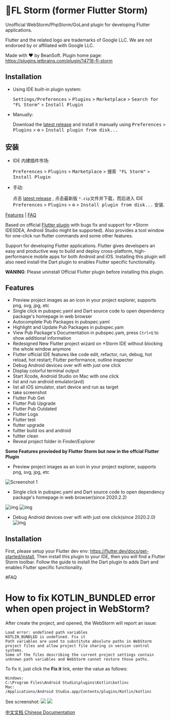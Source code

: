 # 🧩FL Storm (former Flutter Storm)
Unofficial WebStorm/PhpStorm/GoLand plugin for developing Flutter applications.

Flutter and the related logo are trademarks of Google LLC. We are not endorsed by or affiliated with Google LLC.

Made with ❤️ by BeanSoft.
Plugin home page: https://plugins.jetbrains.com/plugin/14718-fl-storm
## Installation

- Using IDE built-in plugin system:

  <kbd>Settings/Preferences</kbd> > <kbd>Plugins</kbd> > <kbd>Marketplace</kbd> > <kbd>Search for "FL Storm"</kbd> >
  <kbd>Install Plugin</kbd>

- Manually:

  Download the [latest release](https://plugins.jetbrains.com/plugin/14718-fl-storm/versions) and install it manually using
  <kbd>Preferences</kbd> > <kbd>Plugins</kbd> > <kbd>⚙️</kbd> > <kbd>Install plugin from disk...</kbd>


## 安装

- IDE 内建插件市场:
  
  <kbd>Preferences</kbd> > <kbd>Plugins</kbd> > <kbd>Marketplace</kbd> > <kbd>搜索 "FL Storm"</kbd> >
  <kbd>Install Plugin</kbd>
  
- 手动:

  点击 [latest release](https://plugins.jetbrains.com/plugin/14718-fl-storm/versions) , 点击最新版 `*.zip`文件并下载，而后进入 IDE 
  <kbd>Preferences</kbd> > <kbd>Plugins</kbd> > <kbd>⚙️</kbd> > <kbd>Install plugin from disk...</kbd> 安装.

[Features](https://plugins.jetbrains.com/plugin/14718-fl-storm/features) | [FAQ](https://plugins.jetbrains.com/plugin/14718-fl-storm/faq)

Based on official [Flutter plugin](https://plugins.jetbrains.com/plugin/9212-flutter) with bugs fix and support for *Storm IDE(IDEA, Android Studio might be supported). Also provides a tool window for one-click run flutter commands and some other features.


Support for developing Flutter applications. Flutter gives developers an easy and productive way to build and deploy cross-platform, high-performance mobile apps for both Android and iOS. Installing this plugin will also need install the Dart plugin to enables Flutter specific functionality.



**WANING**: Please uninstall Official Flutter plugin before installing this plugin.

## Features

- Preview project images as an icon in your project explorer, supports png, svg, jpg, etc
- Single click in pubspec.yaml and Dart source code to open dependency package's homepage in web browser
- Autocomplete Pub Packages in pubspec.yaml
- Highlight and Update Pub Packages in pubspec.yam
- View Pub Package's Documentation in pubspec.yam, press `Ctrl+Q` to show additional information
- Redesigned New Flutter project wizard on *Storm IDE without blocking the whole window anymore
- Flutter official IDE features like code edit, refactor, run, debug, hot reload, hot restart; Flutter performance, outline inspector
- Debug Android devices over wifi with just one click
- Display colorful terminal output
- Start Xcode, Android Studio on Mac with one click
- list and run android emulator(avd)
- list all iOS simulator, start device and run as target
- take screenshot
- Flutter Pub Get
- Flutter Pub Upgrade
- Flutter Pub Outdated
- Flutter Logs
- Flutter test
- flutter upgrade
- fultter build ios and android
- fultter clean
- Reveal project folder in Finder/Explorer



**Some Features provieded by Flutter Storm but now in the offcial Flutter Plugin**

- Preview project images as an icon in your project explorer, supports png, svg, jpg, etc

![Screenshot 1](https://plugins.jetbrains.com/files/14718/screenshot_22957.png)

- Single click in pubspec.yaml and Dart source code to open dependency package's homepage in web browser(since 2020.2.2)

![img](https://plugins.jetbrains.com/files/14718/screenshot_22901.png) ![img](https://plugins.jetbrains.com/files/14718/screenshot_22902.png)

- Debug Android devices over wifi with just one click(since 2020.2.0) ![img](https://plugins.jetbrains.com/files/14718/screenshot_22836.png)

## Installation

First, please setup your Flutter dev env: https://flutter.dev/docs/get-started/install, Then install this plugin to your IDE, then you will find a Flutter Storm toolbar. Follow the guide to install the Dart plugin to adds Dart and enables Flutter specific functionality.

#FAQ

# How to fix KOTLIN_BUNDLED error when open project in WebStorm?

After create the project, and opened, the WebStorm will report an issue:

```
Load error: undefined path variables
KOTLIN_BUNDLED is undefined. Fix it
Path variables are used to substitute absolute paths in WebStorm project files and allow project file sharing in version control systems.
Some of the files describing the current project settings contain unknown path variables and WebStorm cannot restore those paths.
```
To fix it, just click the **Fix it** link, enter the value as follows:
```
Windows:
C:\Program Files\Android Studio\plugins\Kotlin\kotlinc
Mac:
/Applications/Android Studio.app/Contents/plugins/Kotlin/kotlinc
```
See screenshot:
![](https://plugins.jetbrains.com/files/14718/159-page/image61.png)
![](https://plugins.jetbrains.com/files/14718/159-page/image60.png)



[中文文档 Chinese Documentation](https://www.cnblogs.com/beansoft/p/flutter_storm.html)
